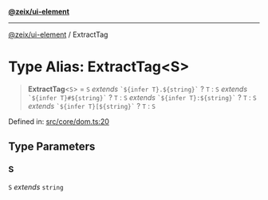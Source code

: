 [**@zeix/ui-element**](../README.md)

***

[@zeix/ui-element](../globals.md) / ExtractTag

# Type Alias: ExtractTag\<S\>

> **ExtractTag**\<`S`\> = `S` *extends* `` `${infer T}.${string}` `` ? `T` : `S` *extends* `` `${infer T}#${string}` `` ? `T` : `S` *extends* `` `${infer T}:${string}` `` ? `T` : `S` *extends* `` `${infer T}[${string}` `` ? `T` : `S`

Defined in: [src/core/dom.ts:20](https://github.com/zeixcom/ui-element/blob/0bdd451e0266b456b3ed7c56ab9ac6ad476a6f80/src/core/dom.ts#L20)

## Type Parameters

### S

`S` *extends* `string`
